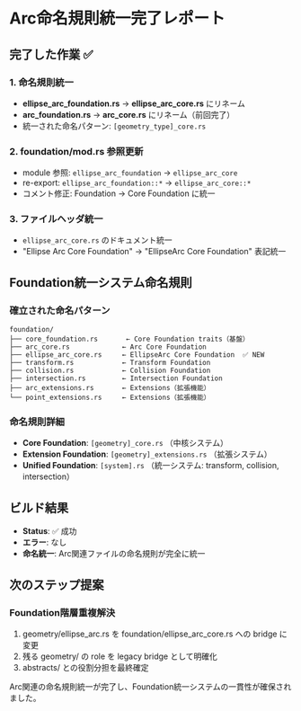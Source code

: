 # Arc命名規則統一完了レポート

## 完了した作業 ✅

### 1. 命名規則統一
- **ellipse_arc_foundation.rs** → **ellipse_arc_core.rs** にリネーム
- **arc_foundation.rs** → **arc_core.rs** にリネーム（前回完了）
- 統一された命名パターン: `[geometry_type]_core.rs`

### 2. foundation/mod.rs 参照更新
- module 参照: `ellipse_arc_foundation` → `ellipse_arc_core`
- re-export: `ellipse_arc_foundation::*` → `ellipse_arc_core::*`
- コメント修正: Foundation → Core Foundation に統一

### 3. ファイルヘッダ統一
- `ellipse_arc_core.rs` のドキュメント統一
- "Ellipse Arc Core Foundation" → "EllipseArc Core Foundation" 表記統一

## Foundation統一システム命名規則

### 確立された命名パターン
```
foundation/
├── core_foundation.rs       ← Core Foundation traits（基盤）
├── arc_core.rs             ← Arc Core Foundation
├── ellipse_arc_core.rs     ← EllipseArc Core Foundation  ✅ NEW
├── transform.rs            ← Transform Foundation
├── collision.rs            ← Collision Foundation
├── intersection.rs         ← Intersection Foundation
├── arc_extensions.rs       ← Extensions（拡張機能）
└── point_extensions.rs     ← Extensions（拡張機能）
```

### 命名規則詳細
- **Core Foundation**: `[geometry]_core.rs` （中核システム）
- **Extension Foundation**: `[geometry]_extensions.rs` （拡張システム）  
- **Unified Foundation**: `[system].rs` （統一システム: transform, collision, intersection）

## ビルド結果
- **Status**: ✅ 成功
- **エラー**: なし  
- **命名統一**: Arc関連ファイルの命名規則が完全に統一

## 次のステップ提案

### Foundation階層重複解決
1. geometry/ellipse_arc.rs を foundation/ellipse_arc_core.rs への bridge に変更
2. 残る geometry/ の role を legacy bridge として明確化
3. abstracts/ との役割分担を最終確定

Arc関連の命名規則統一が完了し、Foundation統一システムの一貫性が確保されました。